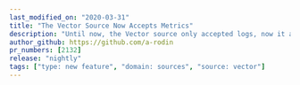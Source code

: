```yaml
---
last_modified_on: "2020-03-31"
title: "The Vector Source Now Accepts Metrics"
description: "Until now, the Vector source only accepted logs, now it accepts metrics as well"
author_github: https://github.com/a-rodin
pr_numbers: [2132]
release: "nightly"
tags: ["type: new feature", "domain: sources", "source: vector"]
---
```

